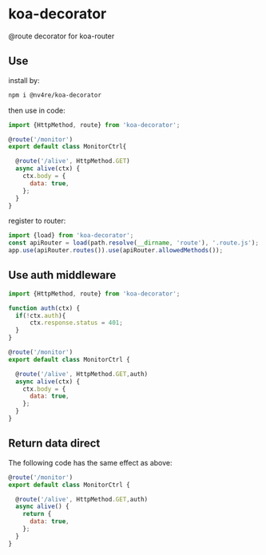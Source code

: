 # koa-decorator
@route decorator for koa-router

## Use
install by:
```bash
npm i @nv4re/koa-decorator
```
then use in code:
```js
import {HttpMethod, route} from 'koa-decorator';

@route('/monitor')
export default class MonitorCtrl{

  @route('/alive', HttpMethod.GET)
  async alive(ctx) {
    ctx.body = {
      data: true,
    };
  }
}
```
register to router:
```js
import {load} from 'koa-decorator';
const apiRouter = load(path.resolve(__dirname, 'route'), '.route.js');
app.use(apiRouter.routes()).use(apiRouter.allowedMethods());
```

## Use auth middleware
```js
import {HttpMethod, route} from 'koa-decorator';

function auth(ctx) {
  if(!ctx.auth){
      ctx.response.status = 401;
  }
}

@route('/monitor')
export default class MonitorCtrl {

  @route('/alive', HttpMethod.GET,auth)
  async alive(ctx) {
    ctx.body = {
      data: true,
    };
  }
}
```

## Return data direct
The following code has the same effect as above:
```js
@route('/monitor')
export default class MonitorCtrl {

  @route('/alive', HttpMethod.GET,auth)
  async alive() {
    return {
      data: true,
    };
  }
}
```

